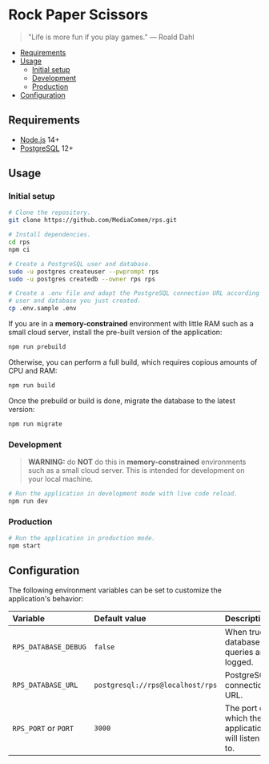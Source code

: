 # Rock Paper Scissors

> "Life is more fun if you play games."
> — Roald Dahl

<!-- START doctoc generated TOC please keep comment here to allow auto update -->
<!-- DON'T EDIT THIS SECTION, INSTEAD RE-RUN doctoc TO UPDATE -->

- [Requirements](#requirements)
- [Usage](#usage)
  - [Initial setup](#initial-setup)
  - [Development](#development)
  - [Production](#production)
- [Configuration](#configuration)

<!-- END doctoc generated TOC please keep comment here to allow auto update -->



## Requirements

* [Node.js][node] 14+
* [PostgreSQL][postgres] 12+



## Usage

### Initial setup

```bash
# Clone the repository.
git clone https://github.com/MediaComem/rps.git

# Install dependencies.
cd rps
npm ci

# Create a PostgreSQL user and database.
sudo -u postgres createuser --pwprompt rps
sudo -u postgres createdb --owner rps rps

# Create a .env file and adapt the PostgreSQL connection URL according to the
# user and database you just created.
cp .env.sample .env
```

If you are in a **memory-constrained** environment with little RAM such as a
small cloud server, install the pre-built version of the application:

```bash
npm run prebuild
```

Otherwise, you can perform a full build, which requires copious amounts of CPU
and RAM:

```bash
npm run build
```

Once the prebuild or build is done, migrate the database to the latest version:

```bash
npm run migrate
```

### Development

> **WARNING:** do **NOT** do this in **memory-constrained** environments such as
> a small cloud server. This is intended for development on your local machine.

```bash
# Run the application in development mode with live code reload.
npm run dev
```

### Production

```bash
# Run the application in production mode.
npm start
```



## Configuration

The following environment variables can be set to customize the application's
behavior:

Variable             | Default value                    | Description
:------------------- | :------------------------------- | :------------------------------------------------
`RPS_DATABASE_DEBUG` | `false`                          | When true, database queries are logged.
`RPS_DATABASE_URL`   | `postgresql://rps@localhost/rps` | PostgreSQL connection URL.
`RPS_PORT` or `PORT` | `3000`                           | The port on which the application will listen to.



[node]: https://nodejs.org
[postgres]: https://www.postgresql.org
